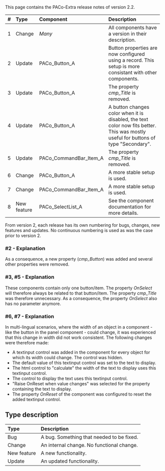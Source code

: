 This page contains the PACo-Extra release notes of version 2.2.

| # | Type | Component | Description |
| :---| :--- | :--- | :--- |
| 1 | Change | *Many* | All components have a version in their description. |
| 2 | Update | PACo_Button_A | Button properties are now configured using a record. This setup is more consistant with other components. |
| 3 | Update | PACo_Button_A | The property *cmp_Title* is removed. |
| 4 | Update | PACo_Button_A | A button changes color when it is disabled, the text color now fits better. This was mostly useful for buttons of type "Secondary". |
| 5 | Update | PACo_CommandBar_Item_A | The property *cmp_Title* is removed. |
| 6 | Change | PACo_Button_A | A more stable setup is used. |
| 7 | Change | PACo_CommandBar_Item_A | A more stable setup is used. |
| 8 | New feature | PACo_SelectList_A | See the component documentation for more details. |

From version 2, each release has its own numbering for bugs, changes, new features and updates. No continuous numbering is used as was the case prior to version 2.

### #2 - Explanation

As a consequence, a new property (*cmp_Button*) was added and several other properties were removed.

### #3, #5 - Explanation

These components contain only one button/item. The property *OnSelect* will therefore always be related to that button/item. The property *cmp_Title* was therefore unnecessary. As a consequence, the property *OnSelect* also has no parameter anymore.

### #6, #7 - Explanation

In multi-lingual scenarios, where the width of an object in a component - like the button in the panel component - could change, it was experienced that this change in width did not work consistent. The following changes were therefore made:
* A textinput control was added in the component for every object for which its width could change. The control was hidden.
* The default value of this textinput control was set to the text to display.
* The html control to "calculate" the width of the text to display uses this textinput control.
* The control to display the text uses this textinput control.
* "Raise OnReset when value changes" was selected for the property containing the text to display.
* The property *OnReset* of the component was configured to reset the added textinput control.

## Type description

| Type | Description |
| :--- | :--- |
| Bug | A bug. Something that needed to be fixed. |
| Change | An internal change. No functional change. |
| New feature | A new functionality. |
| Update | An updated functionality. |
